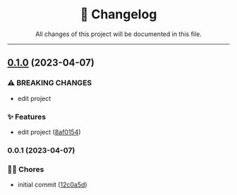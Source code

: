 <div align="center"><h1>📝 Changelog</h1><p>All changes of this project will be documented in this file.</p></div>

---

## [0.1.0](https://github.com/rudemex/test-changelog/compare/v0.0.1...v0.1.0) (2023-04-07)


### ⚠ BREAKING CHANGES

* edit project

### ✨ Features

* edit project ([8af0154](https://github.com/rudemex/test-changelog/commit/8af0154ba0aa4e117770e8a5d4e5227cdac50e0d))

### 0.0.1 (2023-04-07)


### 👨‍💻 Chores

* initial commit ([12c0a5d](https://github.com/rudemex/test-changelog/commit/12c0a5d364186f056e6bc882ac3dccf2816443f6))
